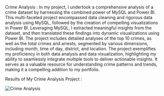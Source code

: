 Crime Analysis : In my project, I undertook a comprehensive analysis of a crime dataset by harnessing the combined power of MySQL and Power BI. This multi-faceted project encompassed data cleaning and rigorous data analysis using MySQL, followed by the creation of compelling visualizations in Power BI. Leveraging MySQL, I extracted meaningful insights from the dataset, and then translated these findings into dynamic visualizations using Power BI. The project includes detailed analyses of the top 10 crimes, as well as the total crimes and arrests, segmented by various dimensions, including month, time of day, district, and location. The project exemplifies my proficiency in both data analysis and data visualization, highlighting my ability to seamlessly integrate multiple tools to deliver actionable insights. It serves as a valuable resource for understanding crime patterns and trends, making it a compelling addition to my portfolio.

Results of My Crime Analysis Project : 

![Crime Analysis](https://github.com/jareddroz/PowerBI_Projects/assets/143546043/11535e22-7eaa-4c2c-b08c-54cc6cdf6ded)
